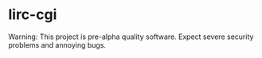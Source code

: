 lirc-cgi
========

Warning: This project is pre-alpha quality software. Expect severe
security problems and annoying bugs.
